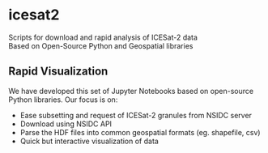 # icesat2
Scripts for download and rapid analysis of ICESat-2 data  
Based on Open-Source Python and Geospatial libraries

## Rapid Visualization
We have developed this set of Jupyter Notebooks based on open-source Python libraries. Our focus is on:
- Ease subsetting and request of ICESat-2 granules from NSIDC server
- Download using NSIDC API
- Parse the HDF files into common geospatial formats (eg. shapefile, csv)
- Quick but interactive visualization of data



